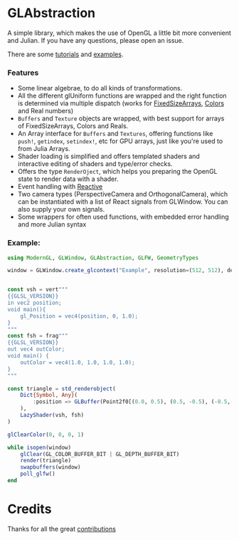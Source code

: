 # GLAbstraction
A simple library, which makes the use of OpenGL a little bit more convenient and Julian.
If you have any questions, please open an issue.

There are some [tutorials](tutorials/README.md) and [examples](https://github.com/JuliaGL/GLAbstraction.jl/tree/master/example).

### Features

* Some linear algebrae, to do all kinds of transformations.
* All the different glUniform functions are wrapped and the right function is determined via multiple dispatch (works for [FixedSizeArrays](https://github.com/SimonDanisch/FixedSizeArrays.jl), [Colors](https://github.com/JuliaGraphics/Colors.jl) and Real numbers)
* `Buffers` and `Texture` objects are wrapped, with best support for arrays of FixedSizeArrays, Colors and Reals.
* An Array interface for `Buffers` and `Textures`, offering functions like `push!`, `getindex`, `setindex!`, etc for GPU arrays, just like you're used to from Julia Arrays.
* Shader loading is simplified and offers templated shaders and interactive editing of shaders and type/error checks.
* Offers the type `RenderOject`, which helps you preparing the OpenGL state to render data with a shader.
* Event handling with [Reactive](https://github.com/JuliaLang/Reactive.jl)
* Two camera types (PerspectiveCamera and OrthogonalCamera), which can be instantiated with a list of React signals from GLWindow. You can also supply your own signals.
* Some wrappers for often used functions, with embedded error handling and more Julian syntax




### Example:

```julia
using ModernGL, GLWindow, GLAbstraction, GLFW, GeometryTypes

window = GLWindow.create_glcontext("Example", resolution=(512, 512), debugging=true)


const vsh = vert"""
{{GLSL_VERSION}}
in vec2 position;
void main(){
	gl_Position = vec4(position, 0, 1.0);
}
"""
const fsh = frag"""
{{GLSL_VERSION}}
out vec4 outColor;
void main() {
	outColor = vec4(1.0, 1.0, 1.0, 1.0);
}
"""

const triangle = std_renderobject(
	Dict{Symbol, Any}(
        :position => GLBuffer(Point2f0[(0.0, 0.5), (0.5, -0.5), (-0.5,-0.5)]),
    ),
	LazyShader(vsh, fsh)
)

glClearColor(0, 0, 0, 1)

while isopen(window)
  	glClear(GL_COLOR_BUFFER_BIT | GL_DEPTH_BUFFER_BIT)
    render(triangle)
  	swapbuffers(window)
  	poll_glfw()
end

```

# Credits

Thanks for all the great [contributions](https://github.com/JuliaGL/GLAbstraction.jl/graphs/contributors)
